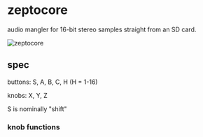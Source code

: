 # zeptocore

audio mangler for 16-bit stereo samples straight from an SD card.

![zeptocore](https://github.com/schollz/zeptocore/assets/6550035/948a46cf-f1ac-4335-a1c3-3dfb051a52a5)

## spec

buttons: S, A, B, C, H (H = 1-16)

knobs: X, Y, Z

S is nominally "shift"

### knob functions


